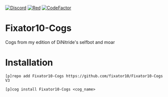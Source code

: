 [![Discord](https://img.shields.io/discord/221158719025709056.svg?style=for-the-badge)](https://invite.gg/fixator10)
[![Red](https://img.shields.io/badge/Red-DiscordBot-red.svg?style=for-the-badge)](https://github.com/Cog-Creators/Red-DiscordBot)
[![CodeFactor](https://www.codefactor.io/repository/github/fixator10/fixator10-cogs/badge?style=for-the-badge)](https://www.codefactor.io/repository/github/fixator10/fixator10-cogs)

# Fixator10-Cogs
Cogs from my edition of DiNitride's selfbot and moar

# Installation
`[p]repo add Fixator10-Cogs https://github.com/fixator10/Fixator10-Cogs V3`

`[p]cog install Fixator10-Cogs <cog_name>`
